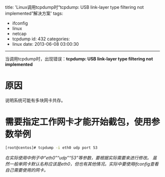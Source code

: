 title: 'Linux调用tcpdump时“tcpdump: USB link-layer type filtering not implemented”解决方案'
tags:
  - ifconfig
  - linux
  - netcap
  - tcpdump
id: 432
categories:
  - linux
date: 2013-06-08 03:00:30
---

当调用tcpdump时，出现错误：**tcpdump: USB link-layer type filtering not implemented**

# 原因
说明系统可能有多块网卡共存。

# 需要指定工作网卡才能开始截包，使用参数举例
```bash
[root@centos]# tcpdump -i eth0 udp port 53
```

*在实际使用中例子中“eth0”“udp”“53”等参数，要根据实际需要来进行修改。*
*虽然一般单网卡默认名称应该是eth0，但也有其他情况。实际中要使用ifconfig查看自己需要使用的网卡。*
